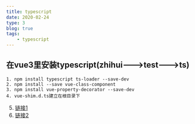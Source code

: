 ```yaml
---
title: typescript
date: 2020-02-24
type: 3
blog: true
tags:
    - typescript
---
```


## 在vue3里安装typescript(zhihui--->test--->ts)
```
1. npm install typescript ts-loader --save-dev
2. npm install --save vue-class-component
3. npm install vue-property-decorator --save-dev
4. vue-shim.d.ts建立在根目录下
```
5. [链接1](https://www.cnblogs.com/zhongchao666/p/11207117.html)
6. [链接2](https://blog.csdn.net/kaelyn_X/article/details/85019575?utm_medium=distribute.pc_aggpage_search_result.none-task-blog-2~aggregatepage~first_rank_v2~rank_aggregation-4-85019575.pc_agg_rank_aggregation&utm_term=typescript%E7%BB%93%E5%90%88vue&spm=1000.2123.3001.4430)



